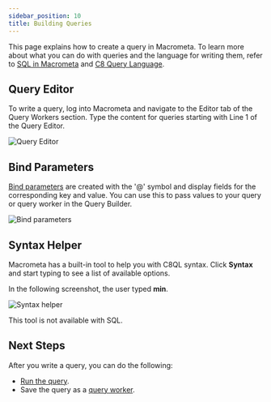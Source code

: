 ```yaml
---
sidebar_position: 10
title: Building Queries
---
```


This page explains how to create a query in Macrometa. To learn more about what you can do with queries and the language for writing them, refer to [SQL in Macrometa](sql/index) and [C8 Query Language](c8ql/../index).

## Query Editor

To write a query, log into Macrometa and navigate to the Editor tab of the Query Workers section. Type the content for queries starting with Line 1 of the Query Editor.

![Query Editor](/img/queries/query-builder.png)

## Bind Parameters

[Bind parameters](bind-parameters) are created with the '@' symbol and display fields for the corresponding key and value. You can use this to pass values to your query or query worker in the Query Builder.

![Bind parameters](/img/queries/bind-parameters.png)

## Syntax Helper

Macrometa has a built-in tool to help you with C8QL syntax. Click **Syntax** and start typing to see a list of available options.

In the following screenshot, the user typed **min**.

![Syntax helper](/img/queries/syntax-helper.png)

This tool is not available with SQL.

## Next Steps

After you write a query, you can do the following:

- [Run the query](running-queries).
- Save the query as a [query worker](../queryworkers/query-workers).
